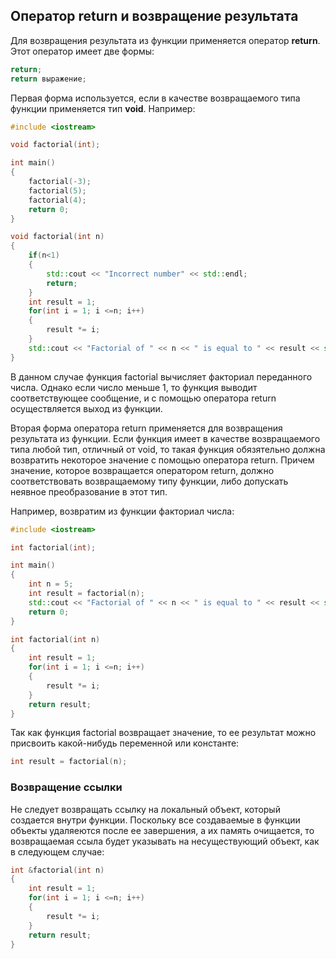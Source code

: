## Оператор return и возвращение результата

Для возвращения результата из функции применяется оператор **return**. Этот оператор имеет две формы:

```cpp
return;
return выражение;
```

Первая форма используется, если в качестве возвращаемого типа функции применяется тип **void**. Например:

```cpp
#include <iostream>

void factorial(int);

int main()
{
    factorial(-3);
    factorial(5);
    factorial(4);
    return 0;
}

void factorial(int n)
{
    if(n<1)
    {
        std::cout << "Incorrect number" << std::endl;
        return;
    }
    int result = 1;
    for(int i = 1; i <=n; i++)
    {
        result *= i;
    }
    std::cout << "Factorial of " << n << " is equal to " << result << std::endl;
}
```

В данном случае функция factorial вычисляет факториал переданного числа. Однако если число меньше 1, то функция выводит соответствующее сообщение, и 
с помощью оператора return осуществляется выход из функции.

Вторая форма оператора return применяется для возвращения результата из функции. Если функция имеет в качестве возвращаемого типа любой тип, отличный от void, то 
такая функция обязятельно должна возвратить некоторое значение с помощью оператора return. Причем значение, которое возвращается оператором return, 
должно соответствовать возвращаемому типу функции, либо допускать неявное преобразование в этот тип.

Например, возвратим из функции факториал числа:

```cpp
#include <iostream>

int factorial(int);

int main()
{
    int n = 5;
    int result = factorial(n);
    std::cout << "Factorial of " << n << " is equal to " << result << std::endl;
    return 0;
}

int factorial(int n)
{
    int result = 1;
    for(int i = 1; i <=n; i++)
    {
        result *= i;
    }
    return result;
}
```

Так как функция factorial возвращает значение, то ее результат можно присвоить какой-нибудь переменной или константе:

```cpp
int result = factorial(n);
```

### Возвращение ссылки

Не следует возвращать ссылку на локальный объект, который создается внутри функции. Поскольку все создаваемые в функции объекты удаляеются после ее завершения, 
а их память очищается, то возвращаемая ссыла будет указывать на несуществующий объект, как в следующем случае:

```cpp
int &factorial(int n)
{
    int result = 1;
    for(int i = 1; i <=n; i++)
    {
        result *= i;
    }
    return result;
}
```

